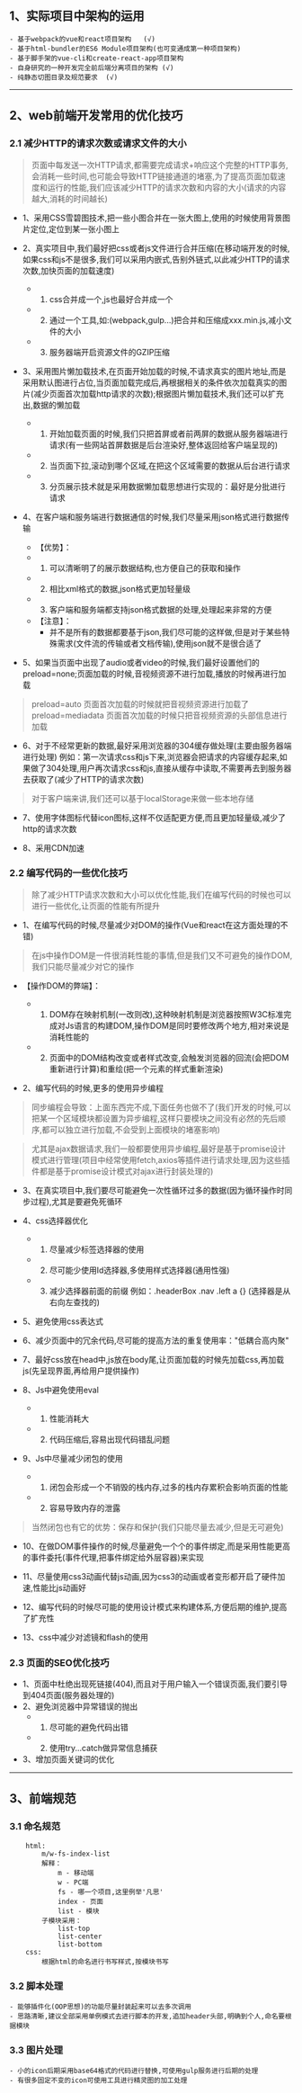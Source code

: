 
## 1、实际项目中架构的运用
    - 基于webpack的vue和react项目架构   (√)
    - 基于html-bundler的ES6 Module项目架构(也可变通成第一种项目架构)
    - 基于脚手架的vue-cli和create-react-app项目架构
    - 自身研究的一种开发完全前后端分离项目的架构 (√)
    - 纯静态切图目录及规范要求  (√)

---------------------------------

## 2、web前端开发常用的优化技巧

### 2.1 减少HTTP的请求次数或请求文件的大小
> 页面中每发送一次HTTP请求,都需要完成请求+响应这个完整的HTTP事务,会消耗一些时间,也可能会导致HTTP链接通道的堵塞,为了提高页面加载速度和运行的性能,我们应该减少HTTP的请求次数和内容的大小(请求的内容越大,消耗的时间越长)
+ 1、采用CSS雪碧图技术,把一些小图合并在一张大图上,使用的时候使用背景图片定位,定位到某一张小图上

+ 2、真实项目中,我们最好把css或者js文件进行合并压缩(在移动端开发的时候,如果css和js不是很多,我们可以采用内嵌式,告别外链式,以此减少HTTP的请求次数,加快页面的加载速度)
    + 1) css合并成一个,js也最好合并成一个
    + 2) 通过一个工具,如:(webpack,gulp...)把合并和压缩成xxx.min.js,减小文件的大小
    + 3) 服务器端开启资源文件的GZIP压缩

+ 3、采用图片懒加载技术,在页面开始加载的时候,不请求真实的图片地址,而是采用默认图进行占位,当页面加载完成后,再根据相关的条件依次加载真实的图片(减少页面首次加载http请求的次数);根据图片懒加载技术,我们还可以扩充出,数据的懒加载
    + 1) 开始加载页面的时候,我们只把首屏或者前两屏的数据从服务器端进行请求(有一些网站首屏数据是后台渲染好,整体返回给客户端呈现的)
    + 2) 当页面下拉,滚动到哪个区域,在把这个区域需要的数据从后台进行请求 
    + 3) 分页展示技术就是采用数据懒加载思想进行实现的：最好是分批进行请求

+ 4、在客户端和服务端进行数据通信的时候,我们尽量采用json格式进行数据传输
    + 【优势】：
    + 1) 可以清晰明了的展示数据结构,也方便自己的获取和操作
    + 2) 相比xml格式的数据,json格式更加轻量级
    + 3) 客户端和服务端都支持json格式数据的处理,处理起来非常的方便
    + 【注意】：
        + 并不是所有的数据都要基于json,我们尽可能的这样做,但是对于某些特殊需求(文件流的传输或者文档传输),使用json就不是很合适了

+ 5、如果当页面中出现了audio或者video的时候,我们最好设置他们的preload=none;页面加载的时候,音视频资源不进行加载,播放的时候再进行加载
> preload=auto 页面首次加载的时候就把音视频资源进行加载了
> preload=mediadata 页面首次加载的时候只把音视频资源的头部信息进行加载

+ 6、对于不经常更新的数据,最好采用浏览器的304缓存做处理(主要由服务器端进行处理)
    例如：第一次请求css和js下来,浏览器会把请求的内容缓存起来,如果做了304处理,用户再次请求css和js,直接从缓存中读取,不需要再去到服务器去获取了(减少了HTTP的请求次数)
> 对于客户端来讲,我们还可以基于localStorage来做一些本地存储

+ 7、使用字体图标代替icon图标,这样不仅适配更方便,而且更加轻量级,减少了http的请求次数

+ 8、采用CDN加速

### 2.2 编写代码的一些优化技巧
> 除了减少HTTP请求次数和大小可以优化性能,我们在编写代码的时候也可以进行一些优化,让页面的性能有所提升
+ 1、在编写代码的时候,尽量减少对DOM的操作(Vue和react在这方面处理的不错)
> 在js中操作DOM是一件很消耗性能的事情,但是我们又不可避免的操作DOM,我们只能尽量减少对它的操作

+ 【操作DOM的弊端】：
    + 1) DOM存在映射机制(一改则改),这种映射机制是浏览器按照W3C标准完成对Js语言的构建DOM,操作DOM是同时要修改两个地方,相对来说是消耗性能的
    + 2) 页面中的DOM结构改变或者样式改变,会触发浏览器的回流(会把DOM重新进行计算)和重绘(把一个元素的样式重新渲染)

+ 2、编写代码的时候,更多的使用异步编程
> 同步编程会导致：上面东西完不成,下面任务也做不了(我们开发的时候,可以把某一个区域模块都设置为异步编程,这样只要模块之间没有必然的先后顺序,都可以独立进行加载,不会受到上面模块的堵塞影响)

> 尤其是ajax数据请求,我们一般都要使用异步编程,最好是基于promise设计模式进行管理(项目中经常使用fetch,axios等插件进行请求处理,因为这些插件都是基于promise设计模式对ajax进行封装处理的)

+ 3、在真实项目中,我们要尽可能避免一次性循环过多的数据(因为循环操作时同步过程),尤其是要避免死循环

+ 4、css选择器优化
    + 1) 尽量减少标签选择器的使用
    + 2) 尽可能少使用Id选择器,多使用样式选择器(通用性强)
    + 3) 减少选择器前面的前缀
        例如：.headerBox .nav .left a {} (选择器是从右向左查找的)

+ 5、避免使用css表达式
+ 6、减少页面中的冗余代码,尽可能的提高方法的重复使用率："低耦合高内聚"
+ 7、最好css放在head中,js放在body尾,让页面加载的时候先加载css,再加载js(先呈现界面,再给用户提供操作)
+ 8、Js中避免使用eval
    + 1) 性能消耗大
    + 2) 代码压缩后,容易出现代码错乱问题

+ 9、Js中尽量减少闭包的使用
    + 1) 闭包会形成一个不销毁的栈内存,过多的栈内存累积会影响页面的性能
    + 2) 容易导致内存的泄露
> 当然闭包也有它的优势：保存和保护(我们只能尽量去减少,但是无可避免)

+ 10、在做DOM事件操作的时候,尽量避免一个个的事件绑定,而是采用性能更高的事件委托(事件代理,把事件绑定给外层容器)来实现

+ 11、尽量使用css3动画代替js动画,因为css3的动画或者变形都开启了硬件加速,性能比js动画好

+ 12、编写代码的时候尽可能的使用设计模式来构建体系,方便后期的维护,提高了扩充性

+ 13、css中减少对滤镜和flash的使用

### 2.3 页面的SEO优化技巧
+ 1、页面中杜绝出现死链接(404),而且对于用户输入一个错误页面,我们要引导到404页面(服务器处理的)
+ 2、避免浏览器中异常错误的抛出
    + 1) 尽可能的避免代码出错
    + 2) 使用try...catch做异常信息捕获
+ 3、增加页面关键词的优化

-----------------------

## 3、前端规范
### 3.1 命名规范
```    
    html:
        m/w-fs-index-list
        解释：
            m - 移动端
            w - PC端
            fs - 哪一个项目,这里例举'凡思'
            index - 页面
            list - 模块
        子模块采用：
            list-top
            list-center
            list-bottom
    css:
        根据html的命名进行书写样式,按模块书写
```   
### 3.2 脚本处理
    - 能够插件化(OOP思想)的功能尽量封装起来可以去多次调用
    - 思路清晰,建议全部采用单例模式去进行脚本的开发,追加header头部,明确到个人,命名要根据模块

### 3.3 图片处理
    - 小的icon后期采用base64格式的代码进行替换,可使用gulp服务进行后期的处理
    - 有很多固定不变的icon可使用工具进行精灵图的加工处理